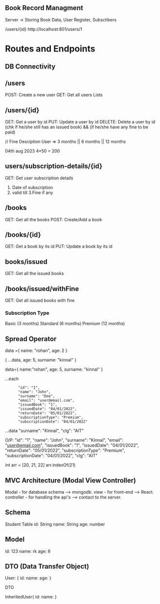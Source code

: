
## Book Record Managment 
Server -> Storing Book Data, User Register, Subsctibers

/users/{id}
http://localhost:801/users/1

# Routes and Endpoints

## DB Connectivity


## /users
POST: Create a new user
GET: Get all users Lists

## /users/{id}
GET: Get a user by id
PUT: Update a user by id
DELETE: Delete a user by id (chk if he/she still has an issued book) && (if he/she have any fine to be paid)

// Fine Desciption
User => 3 months || 6 months || 12 months

04th aug 2023  4*50 = 200


## users/subscription-details/{id}
GET: Get user subscription details
1. Date of subscription
2. valid till
3.Fine if any 


## /books
GET: Get all the books
POST: Create/Add a book


## /books/{id}
GET: Get a book by its id
PUT: Update a book by its id


## books/issued
GET: Get all the issued books


## /books/issued/withFine
GET: Get all issued books with fine


### Subscription Type
Basic       (3 months)
Standard    (6 months)
Premium     (12 months)




## Spread Operator
data ={
    name: "rohan",
    age: 2
}

{
    ...data,
    age: 5,
    surname: "kinnal"
}

data={
    name:"rohan",
    age: 5,
    surname: "kinnal"
    }



...each

          "id": "1",
          "name": "John",
          "surname": "Doe",
          "email": "user@email.com",
          "issuedBook": "1",
          "issuedDate": "04/01/2022",
          "returnDate": "05/01/2022",
          "subscriptionType": "Premium",
          "subscriptionDate": "04/01/2022"

...data
        "surname": "Kinnal", 
        "clg": "AIT"

O/P:
          "id": "1",
          "name": "John",
          "surname": "Kinnal",
          "email": "user@email.com",
          "issuedBook": "1",
          "issuedDate": "04/01/2022",
          "returnDate": "05/01/2022",
          "subscriptionType": "Premium",
          "subscriptionDate": "04/01/2022",
          "clg": "AIT"


int arr = [20, 21, 22]
arr.indexOf(21)





## MVC Architecture (Modal View Controller)

Modal - for database schema --> mongodb.
view - for front-end --> React.
controller - for handling the api's --> contact to the server.

## Schema
Student Table
id: String
name: String
age: number


## Model
id: 123
name: rk
age: 6



## DTO (Data Transfer Object)
User: {
    id:
    name:
    age:
}

DTO

InheritedUser{
    id:
    name:
}